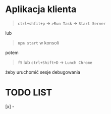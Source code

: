# Aplikacja klienta

> `ctrl+shfit+p` -> `>Run Task` -> `Start Server`

lub

> `npm start` w konsoli

potem

> `f5` lub `ctrl+Shift+D` -> `Lunch Chrome` 

żeby uruchomić sesje debugowania





# TODO LIST
[x] - 